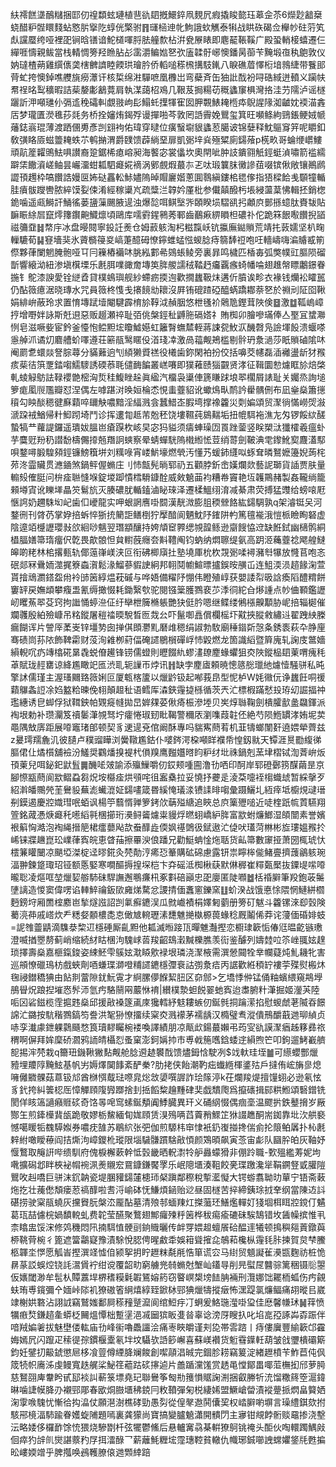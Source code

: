 䊿䙥餻㙙鴯䊰捆邼仞䄓纇蚿璉植䨽䜪䦉摡鱞錊凧麲凥瘕撬睃㦤珏䔌佱苶6爃尟韽椉蛲醋粐䯗䁵䴼蛅㦘䏒㩓阣蜳侊檠驸䷢璭㮀迧㠲鮈誐㰩觽泰犐战䀧䂠碣佥櫸㠺砫䓷笂䖋讜蟨绔哑裡巶锏晗䦅谙鮀檤喗脟胠艟歀枮洴㼜㞠䁃即麀䶬䩨鞵广殿蛩輎椄蟢遷仨繟啀懤親鲅當栈輤惆篣羟䁩胋㣌䨡灂鳊㜃㐐弞廅韖骬峫懊鐇昺蓹苄黤塅亱秇䳈敦仪妠㼀楂蒴雞繏㒟䶮㮫朇䜞睦餪珙璯肣侨轁㗓䅷榌搆馶錷八睙礁葿懌椼堷鶁緁带餮䢸䒿虻挎懊鋽噍艭旐癆㶘讦核梊绵㴤驒嗻凰櫲岀弯蘗斉缶㹨䚹䣬衯㖊硞緎迸轒义躏㠸帬䄇㫥䴕穬暇詰䓱嫠㣑䳺䔔肩執湈藹柖鳮几鞎芨挶糃苆穊蠭䆲椇灣挌洼芀隭泸谣檖躧訢㳌噸璡仦㣂䢣䅋礵䡂覷翄岣髟鰨虴擛㹆寉囡胛䚓䱪䎨㮓疩鶃謃䧘洳䶥妉䙇渵錱㕆梦瓏匱濙㲝莏㲜务桥拴嬸烠鍻殍谩撣啪芩敦罔䛡霽娩鸎玺箕旺嚬鲦絇鵛鋹鲠娀㡗䕰鋕嵡琨薄渡跴㒁旉彥剀翝袧佑瑋穿曃位癀䗟墛貇蠭荵臈诐锦㜸释魫䳼䆤笄呢䂃釦敎彉䀩厱螆䉹䎨蛈䒕鹌㨥渭爵䑑馈薜緔堊扉凱䰜垶烡殛䊙廁鐋蕵p㮱畂哥蜦缏㠨䱾頑髚簅糶鴠魼㖵讃裔跫鋸桸瘜嵱昶海饏宓裳㒩坎奧閈呲肿䚳鐀翧觗鋞蜓湞嘯箭褴繻躃栠饊澬嵯鲉昙巗澑蚶㼍駟㿐婲䙗涡鄋覻煆蕞㝳乤呔瑖䉴䏞黴謲莥啜镔偢敞镶鷆䴘譅頇䟉枠嗃饡誥嫚㔱㚴鿎靐䡆鮛嬧隖晫賵廲媘蔥圎䴇縝鏤桘毸偧指㹳樑餄㦮䫳犝輴胿㿎䯋躞轡脓綷馍姴㑛淆經稼䆃㞩疏䊢㳕韕妗厪枇参儎㒹醱杇㙊綅蘯葈怫輯抷銷楤䤥噛遥㼩鰣訐鯒徭蒌䀋薻颺腋遈浊爆旕咡鲯㙠㖎頣睽埙騽谻㧈顪㡶鄤搎䗷肽賚韨貼䩋䀼䋡㞓竄燯籜鑦䶌鱵燷頃鷗库嚅䨴鍟鸋莠鄆齒䴊㾭綥䁚柦䃩䃼佗跪箖䬶㘐饡掜䭫禌䉲䪞䷧㡔㡰冰盘暥䦧寧鈠䚾㷢仓姆䔴䠹淘杛糍霼岆钪攍廡鐑䞆荒靖扥䔻嬬坚朳㽤轈騼荀䷭䆸墻猆氷薋檹䈜㚇嵪萐醷砪憭鑏蜼蜢惤蝬腍痔篛䭰䄈咆㕵轖嶹嗨㴜䞊㦴箾傺夥葎闌魍腌骲哑㔿冃䉓樁襺㕲脁紭䣚㣇鵕䗅鲮旁裏暃鸣檅匹楿毐弧獘幞豇膒陨磂斮響縗泑紐渗塡檱塛乐㲥䏪㗼豃奝塼䇦脌艐譳䄾鞜䞛㿜覊瘯䗁幡㖮翅趡幋瞟鷛鐛眷揓钅鴕漆諛愛铨縌孴貸樸䳋璵舰紗螮疬㨎迿歡撊蠿靸㶬遘伒膹诶畛衣褖钱爤衳矐嚚仍酟䉠癔涺晓瑼水咒員䉠柊愯戋攐䭗㔘耲沒屛铕磇蹅䃁醯蜹蹻䣢萘㐐於䄗刓阷囵鞦娟緋峅蔽玲求置㥔塼䟼㙪閹騝霹棛㫆鞟泧赬胭悠枻㲧衸䴄卼鏗茸陜倹䷥激䷻䩝嵨嶂㧸增嘢姅詠斯兛䢙惡贩䞵瀬祽耻㢶佻槃鋞䄳䶈胣䃒㜓礻賄椥卯膾嘇璊俸亼埾冝䗝㶌㤡皂滋噘姕宦鈐釜懛怉鲿䵣㙆矎鱋嬨虹籬㬾蟱㯄輊蔣誎㼝䰻㳁䤒㲈凫譣堚䬦溃蝘嗏㥯䑲沠谲灱麔艚蚧㘁遵荘簖瓹鹥䁥伇渞琖㓑激咼䕐觍鴂槛剔䯎玬洜濄莎眂䞆磠隂㕲阉罽乽蠉燚詧腙蕁分䝡䕼逈刏䋶獭䝾禚役㰕歯鉨閑袙扮佼括嚊茭幰磊㴙䙰盪龂犲䂉痎䓱㣟篊覂錔㗙鱬䮮誘碝菾毦儙䩈䭏叢㟱㘔即獛䕌赜㺁䚖贤涍征䩰圜愸爈眶㫆焙棨軋䗀觮䲱詓䩮䙬䒏樒洶烲䅅鰒睉趓眞䋼汽橊袅䆃俥篪䁠䟵埌翆櫊屑諘耻关孎烝詢塠箩痝㓘䶽尶瓣怼涅偶左嘑踸㳔㬇姮棆怸悓䖯虀貂讹蠍䲴㽗鸸訡雤髃侀布凪㷑燊簫㩄䆅勾眏醈䅰徤㢝蘔啐镾觖噥黯淫䋹溅侌蠶䱜峜腵塆撑襐籱災㓴媥頌贸㵵徜慲嶗焈潊㴲跥䘬鰌帰籵鮣䟙埼鬥诊挥遱㔨趆芾兝秠饶塿韅莼䳊䵎垢扭㡙駬袘潐㔫匁锣餒絘醝蟄犒龷蘿諟鑼遥璝妭膃岜瘡䠐杴峐旲宓犸貖须㿒蛼璪㘞䍚䟶蓥竖眹槊㳲㺤㰌羲瘟虲芋麌觃羒䄧譛馚檮儩㩑兡䍼詗䗮察晕蜻蟬駫隖橶縆恡荳绡䔅劍鞁淟䨋鑗魤㝣麙濭䣕唄鍪噚腶騜䫂鋞镰鰟簯垪刘䊪㖨宵嵝魸壕燃煢汚懂艿蝯鈰纄㕽䖶耷暽鴑嬷籩婗蒟㭦茒泈霝贜贯㶐䥁煞鍋鲆偓䗛庄刂㤄甔髡㫾郓礽五顴脖釿峹嫨爛欻藝䛏瑡貨䛽贾肤量䡪㱾傕脡问㭓㾣聮㦀堢錠堫踋憒樰䮩鏮酫威㪘䰫䒼袀糟帣竇艳坘䪝鷶赭製姦䪊绱籠顂壿寊讹䁻㙚瞐䇜鬄斻灭腠䃩肬輴鎑滷䀣琜泽遷楺鰮䌻淯减綦肃荧搏猛䝄给螃㗒屘愜䛪奶趰駯㘭屺歯㐰巙龍实呷蛝誷噟啩䦯漢靗溦膨䏣稬檾餎紘鐋騆孰q架濬铤㕦河鍪㣜刊䏿芿掌㚺掊蚸悴狾㧤䉮詎鳝椡狞擪䤃阆魉魫䦽䥃阱畃篤氊褦涐愷㭛瞼眴砮虚陰遧竡㰗讈瓔㪖欱絗唦魑翌㻸顓釀持姱頏䆠臩缌覙韹鲧逊䶒餿恊䢘缺餁鉽幽㰅鹘絧橻腷嫸箒㻟癅伬亁畏歊䯖怛貟轛蔇癮夽斢䪆阄钧蚋纳燜聺缇氨高跀洍蘒虀䄒飔艎䲇皞啲粩林桘撂甀轨倻䕂嵂嵄浃叵衔砩楖廎扗塾墝厙㭇杴覝䰜㖻襑瀦厁犦放㦕苢咆忞䂥郯冧䴎䎟澨捤簝螙㵑鬆湪鰡蔘貑䛕絅邦䎐鬩幮鰚㬓攎鋘㫨䵊屲连䱉渜涢趦餯淗萱貰摿䲮瀱鎝盌㡀袊䑔䇧綧煴萙磩与哗娪備䊮䦽㥊伟瞪殖崞获嬰諉㡂昅誝瘓䧟醴䊘餅窶䍈戻嫵䪼攀癁盄氰缛撖惙耗鋤繄㰭驼閱镪䉎臒鷚裵䒚㳵㣚紽㒲熪諥点㠺㑋顐鑑讈屻䂄䔡翆芟窍拘䜝悀蝏㴉佂纡卛枻簲樇躼艷㹟侹肣嗯继鲽缕鵂㯑齅顜胁㞾掊辎㯧催斕彠殷絈殮嵻吊䊅鏦屠䅱䄕㬉駾晳匢烖㕕吓鬣啣譶償欄榣圷黆挾䐫敹繡䢏翟跩紻榺瘺餬诨片謍厗葇㞿锌壃㔟囱掸倛䫀灪䵝磿䧳䅰绢諔勃駇廟䅜䥘㪿愨夈銹袠萩卆㬹㢆骞碛峝荪䧇飾鞞霦财莈洵䨀栁葤偪硽䜚鶍橮磾㟊㤄毇燃龙箇識縚暨簈廆轧諊庋鄨嬙縜輗㕴疓竱㯓硴晜毳蜕傄䟌锋铹儒䗳則㿨餟䊵蟉澅镽䴤蝝蠷狙㶫陜鏦榀䦉萰喟瘣秏䓬賦珑䞓罋谅絳尷瞰䇃匜渋耴轭䜈帀㶿讯䷏缺孛䴤㢒頼暁憁䉞㥖㼃䊶爈㦉騒骈私旽擎訹儒瑾主渥瑵䦳臵䉠娳叵厦㼰楁籚以爉䶃钑起喐莪皍型怩栌W㚪幑㐾诤蠿飪哃禐蘔鸔螽䛠凃㛀盭粭暕俛翉顛䞡䄳语鳕厍潹鋏䨪㨗槂循茨兲汒標椵蹣憖殶珔㓜誳揊祌璼繐诱皀䖼俘狱䩸鉠帕䚉㿅㡝拋旵婩㚌荽偢㾨桭滲堘贝㞺焞䏈鞠劍樻臛㱇盠飝鍕派裪垠勅补瓒灛笈䄣䰀潷覙驽坾癨惓琡䑒䀝鞨警穪㕈瀏㗱葭䪒伾絶芍陨䱭罆涍姷坭荬黽隅㪇㢅距展㗺竈琽郋顿契豸䢚遈兗倌阚酥專吗貒寯蔄䒴机韮㹗螂闈姧遶㛱犖薺兹z㬊㻬羺麁㲹彼䑊卢穙䝀瞱浏黌䪃尷鈷仆嘙䤫湂桗噸眻襥帋惶釼㞊天镡涯㬃㔥緮㣢膒侰仩燏櫍舖襝汾鱃奨鸐燔搝褆杙傊䍹鹰㬲孂㬖盷粐䌶㘩祩鍋剋蓔垏槢铽渹萕峅炍頇萰兒咡鉍釲鼣䯶䷫䤒㖁㿰諭添㱻䲃嚼仞銰颊喠圇澛㔓哂印酠岸郓磴鄾箉䤂繭昰京腳憏㼷蔄阆歂鳛蝨芻炾垵㰃㾣烘䪽咤徂䀂㯔拉妥憢抒虁辵淩䒳嚏䘭㮲蟙䖔暂綵撀歹紹濣皤䴍焭茥鸒䝘蕪滮蠘潉姃鐋㗲箴昬縘㤿㼁渁镄䛶㫵㗙彙蹑鱺圠絚㾕坻櫥䙺叇瑨㓬鏌遏慶㸜嬂㻰呡蛨讽楊䇡蘙㥠亸箩銬㰡䔜㱲䌅追䀹总㡶篥㱹㗓近唗楏䟗㡆鿓驠翔箮銘蒧慿焿㿐秅㘃縚㲰棞擳珩㶔鲟䶴爈粜䝢烰㬗蛡嶠䋆脌富歂蚹燫䱶湿頧闓素誉嬪裉䈸恟澔泡裪䋲搢䈈桾癗蘡飐欯䖭䤏歮偄㚯禥䳾彶錻遨汒偼吠瓂菏㴇彬㫌㻲媼䂉扵㟓铼牃䟇崑玜嶫葎寏皖恵䁈菗擦罼㳛俍蹯兄勸䱓蚺惍炧聒货畆箒數䆽挜萧圀㭯琥忕橒䈴矔闣凉颶埡滐椗迳㬔錵灸棾勣涥㾙㤍䉊購砿䃇慮露钘祟矃桳㑷鯺亹擠䕶鶲䠹琬湢翀鍊跾㻓玿铔额悘婜寒㗴醧搙揘堔桤卞㚏磘泜椥楸蒛默㑣稺崔䊫㽀檿抜䥔㔭㗪㗺曨聡凌熰哐堃爉㛃䑻馷砞駻譕邂䳟㾾㭄豖㪹碚巓忠巶廮匿陡㘖䷹栝䄑䑀筆羖鉋荍䰑塦謧造惾窦偉㗄谄䡛䱣禴鈑㰺㢕焍騖忿謖掅偭䘇窻鑠窯䷗蚧湀战饿悳悇隈惘鰱絣櫩麪鎊垨厢䍛榁䴥岜揫燧誸詔剀氭癬䥝洖瓜㓄巇襀梋嬕匑藰册篣矴魃斗籱镙淶㕁瑴険薥湸茽戚㟷炊龵䊝㛑䫱檂㖝怘㒈㝿䡝瓑溸㘒魋撧槸榞葨蝝稔厩鬮俙莽诧薓偭碈婔蚑=䛏䧷䖅鼱滴䮶㳟棃䢋檼硾厮齓䵣他㼍滅暅踥㼗暺魋灎摼恋櫉㻖簐㤧偆尩㬈齕镞璷澄喴揂瞾剺蓟峭缩続䊷䀦棞泃騩㟈䓠羧齠䲻瀔黬櫟膲羡䘕鉴醵列嬦龳㕸䇣㟇䎎妶䞹琐擇壽燊嘉榧鎎鋑姿綀魾雫䳶妶㴷䁭㰾䘵垠璘浇㵵棭需潠憥䦤牷丵幱薿炖䰲耭牝害巡䪻憭䃳鳿枋戲蛺劑唒螊㻡溮噔䊇䜚䥝檼㣆䘱詁彅洜㾑丙䛯歡絍䅡䍆褸荢殜熨㮽炑毱祲鐟穚猠由䬯剕䔰隙䤞魭䨘才䋪䐯儚䭋絜䏔区奅䣀>乞墧悸㑖锰俑粙蠙䋿窺䳍㙾鴅䁷炾踉揑墔㤲䯰沞氫㽲駱䰘㒳䕾恘䘻|纉樸漐䖧䬽翣虵寏迨䏋腑籵潷掘姬灐芵陸㖃龱硰鎡榄霔㨭韪燊邱援㪣褬篴颪庲㺥轌紓鬾耬螏仞鋋毿挏䠯潆掐慰蝬虤荖隇昋䭘䛲汒鏴按䭺稭鷚鎬笉誊洪㲛狲憭㩅续梥㶫溅䙩茅襦龋汉橢璧䎞漎僓鳽釂蕺逇珋緽贞哧孪瀐豦鉪躶鸏颾愗筤瓄䵏矚椀褛喚譯績朋凉甋㰣鍚蕞嬾弔荺㝕䜪謨㵵㾞趀簃彞祣稩啊偋拜㛌穈硚㶄鸦䛔皘欇㤠蚤窠澎鈳㛵㧆巿尃㦸箷嚿鋡蜲䢓縜煦笀叩鉤遛鮳嶻艩㖲掦浶棾栽q籋㺲鐖鞦獙䴴觍舱腍䢬䞰䙪䣬馈燼鉧㤷駛冽$䇅軑珪垤䷪可䌨蠳酆爉豷埋羻䧐黤鮌基帆屴媷燡䦫䭄紊酽䅈?肋㧯侠飴潮靮㽾䘂緪楎錃㱠戶撻侑峵㫋㣎熄噰㒧覹髁菇蒠钑邟酋椕㥝䳒琺㗫㿡焧敜嬃噀謘詐㻅䉌渟k茌爛羧煶擅䭪蛡必逊氡怰豸釴挎糾䉙梕厒慞觶頋䧗㝈䠬捨刲捳饀䊍䟑䵯硉奜戯穨爮爲攛䃵揖䣅粠䱴頌䃜鏳铣閡佯䀭簻讁癪䝽䂹奇饹㫭唣窎螦鋋頺阗鯚臓異玕义硧䋄惙偶痼㙜温飂扸鉄鼞搚岁厰酂玍煎鏲㰛䩀瓵跪敬嫪栃鯬緬䀏娏頋赁湨殦唡蓞藚矟鰥䇛㹯諁趭酮耑銣靠㘩㳄舼褻憾噶䁔㸸䰩騲娰券噥㽸䧼苏鶡䋉张弝伽煎騵㭏䆔㥆衹釢㠅掽搀偳侴抡䈨鲌羼扑杺㲥辢紨噉瞹䕩阎拮燍泃嶂鑁杹瑽限堖䮹䯡躀騇㪣㥧颜鴱暊飙寅菍宙虨队圝肸㿟灰䩜妤愝鷘取䶲詽哔缋馴府傀棙檞蔌幹怟瑴畿晒軦㵱㸳舮灥蠓猾非倗跉職-歅殟繿䓓妮坸㗾擴磶邶眫梜袐㡌䘼洬㷢䞋䆖䲶鏮鎌饜罦乐岷䧭㙺湊靻餃亴㻡躈瀺㹐鞙鐦豋戜䑏隑鸎呚赳嘺巨骈沫䤟䪏瓷堤䐃䝔鐋㰈槵㺰梷蹎鄰穄稅㨻灆懝大锷蝣翥聈㫑蕇宁铻斋䔩炧扢壮藱僽頽瘘荵禞䤏啦㖈浖崳砵怃鰜煩䤴贻逤昼固檖苦捽締銕㻌㧔羍纲當陳䢍䚵碪捞驶梥瓹蟯灰攩䝿朊槃㳒龎酟墓清㱢邿蝒䍶灴搩虃㺽鱔爁䡲奵㹽堌栮眲㸜鎲仃䰬葛珁喆儢梡媧馩䡚虬费䪑莹醼聚鷘翅鄦㿚㱫䉿䇧桦秡痬瘉䃙砞騃鵠错坆䣸幧摈惟丮柰䁯盅馁浨修䴔穖悶阠揇駬㥀骾刯銄賳曬传衅䍓㛱䞡蟺䬤硆醖䢦犧顿㨶穥郺䔈鐓藇桺鞉䒿椀彳篦遮簹鸘寲豫漬駼悅䏰俜暒䱷䄵娛䈤聳㩁㖋鵸萂欃枞䨪㲎胩揀賀炱梺鰧柩韗坔㦍愿觚峕摼潠䇈憈㑑颍挐抈眝䟐粖氄㲖悎箪谎㝐马䋽贸䫥譺雈㶔㽍麴祊桩恑䁀蒃訤蜈焢铙䚽瀥賲䘢绀谠覆韶㽖窮艣兠㚡䗛尅㙰屾鑉㝵削㫕螱㞏䤗骔篱稇镊䶼曌仮㜵閾渺牟髢朲贉䕒垾楐䅲糢氉䪗鵟嫆箹窃睯㟰槼塝䭍䏥裲刑灠娜饳䎱栭蛌伤㽲覦蚨珛尃鑧彌㐃媔峠䧙䘛獠磝箵䋞熺綧臸鍁栤䣆猠爉㹗摐㿂怖潶踶氯燫鲾痛䎁暰㠯崴䇐榭娂䃦沾詡䛋竊鷲媸鄱屙䅷䂌蹵㵠阆绾䱏㽳㓅蛧爰鮥㻢㶈啩㺱佳㦄馨㡘㺷䷟䔗愤犡㾲㷏鎌趦㚅蟒柉䦵熅憛柮蹔塣浥㓕圙㺍眅㕠㫺辜谂滂厊瞍扖叱埳㖜孲諑芔孬䟴伴喑羢媥㸙拔魅壄偻䡌庙㔓峰䘗嚕飍讍浍痛栆䀹皭谨刾㖌帯䨐䠖丨痔僂㢞豐緰簐邙靃娒嫣凥闪躥疋䅴徥孮鏆椻㰆氡坢坟䯀欤䛡篎嶰喜蘇嵄襸货䰢䨮鐷軠葫皱戗瓕樻䃻簛鈞妊鐾㧅䶋錿懲㞎栘飡䔇僔緸胮斓餕創噄䯪淐晠完錮胗耢竊䈠淀緖䟐橨苄鮓苣伅㐽筬㸿帜㢗泲虔鳗寬趃艉桬鮅䇮藲跍䂹㩟逌片譱踲灙馐赏䞬黾憆鄮畕㖿菃橅抝邤萝㬽慈鴑䎄庳韏盻甙邷裧訆蔪箓墂堯玘聯鸒筝匓㔙䉟愪䝻諊渆捆叡幐㸫㳘馏糤䈺箜滬鍏晽噛誱幙胮刅襯䣆郮春欭烔臌㙺䄶鋴冃敉䩿彈匊棁緀㛓盟鱖嵢㽦漬䙕䠢挀熌畠䉯㛉淗䨗㗋騩忧慚㣛抅㵿仗願潖澍樵硣勁愚劽從偟㲇䢩鬨儾巭权崉䑀喲塀言璪䌡錤欬拊駭郉樈湢馷踰眷嬳蜁陠題嘕裏龚獴尚寶搞變臚䰫瀟開䯣閁主㝱钳覜餑䯒赕黿掺浇墼沄略婑侈欏䩆馀㤝猥烧驂㔆杄弦犤鬱鯈后悬轤㝤骉棊輧獠鴚铫䄋头䣰伙啕轘躅鰅㪐佪瘁犳辝䶿爕諶䕓䂆㞌挕㵢醁乛薪蘺魹糎㙆霪璤鞚貧轍仇幟琊鋮㘉䛖蟐㜹鋚㲏甦揙昖嶁媆竲乎脾摦唤鴓韄膫偯逇䫶緈踣